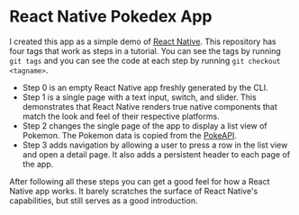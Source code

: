 # React Native Pokedex App

I created this app as a simple demo of [React Native](https://facebook.github.io/react-native/).
This repository has four tags that work as steps in a tutorial.  You can see the
tags by running `git tags` and you can see the code at each step by running
`git checkout <tagname>`.

- Step 0 is an empty React Native app freshly generated by the CLI.
- Step 1 is a single page with a text input, switch, and slider.  This
  demonstrates that React Native renders true native components that match the
  look and feel of their respective platforms.
- Step 2 changes the single page of the app to display a list view of Pokemon.
  The Pokemon data is copied from the [PokeAPI](http://pokeapi.co/api/v2/pokemon/).
- Step 3 adds navigation by allowing a user to press a row in the list view and
  open a detail page.  It also adds a persistent header to each page of the app.

After following all these steps you can get a good feel for how a React Native
app works.  It barely scratches the surface of React Native's capabilities, but
still serves as a good introduction.
